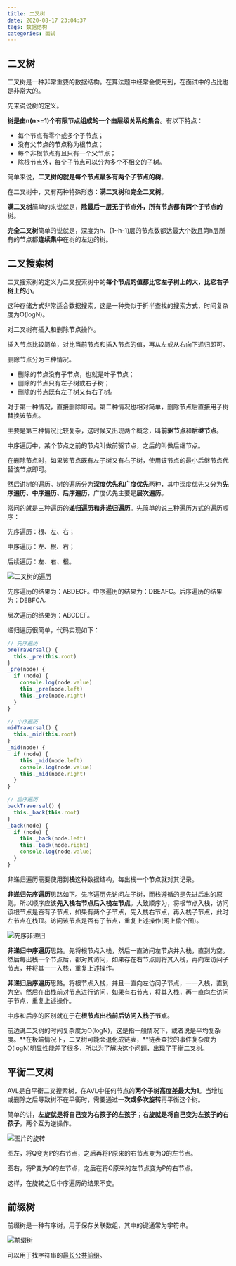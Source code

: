 ```yaml
---
title: 二叉树
date: 2020-08-17 23:04:37
tags: 数据结构
categories: 面试
---
```


## 二叉树

二叉树是一种非常重要的数据结构。在算法题中经常会使用到，在面试中的占比也是非常大的。

先来说说树的定义。

**树是由n(n>=1)个有限节点组成的一个由层级关系的集合**。有以下特点：

- 每个节点有零个或多个子节点；
- 没有父节点的节点称为根节点；
- 每个非根节点有且只有一个父节点；
- 除根节点外，每个子节点可以分为多个不相交的子树。

简单来说，**二叉树的就是每个节点最多有两个子节点的树**。

在二叉树中，又有两种特殊形态：**满二叉树**和**完全二叉树**。

**满二叉树**简单的来说就是，**除最后一层无子节点外，所有节点都有两个子节点的**树。

**完全二叉树**简单的说就是，深度为h、(1~h-1)层的节点数都达最大个数且第h层所有的节点都**连续集中**在树的左边的树。

## 二叉搜索树

二叉搜索树的定义为二叉搜索树中的**每个节点的值都比它左子树上的大，比它右子树上的小**。

这种存储方式非常适合数据搜索，这是一种类似于折半查找的搜索方式，时间复杂度为O(logN)。

对二叉树有插入和删除节点操作。

插入节点比较简单，对比当前节点和插入节点的值，再从左或从右向下递归即可。

删除节点分为三种情况。

- 删除的节点没有子节点，也就是叶子节点；
- 删除的节点只有左子树或右子树；
- 删除的节点既有左子树又有右子树。

对于第一种情况，直接删除即可。第二种情况也相对简单，删除节点后直接用子树替换该节点。

主要是第三种情况比较复杂，这时候又出现两个概念，叫**前驱节点**和**后继节点**。

中序遍历中，某个节点之前的节点叫做前驱节点，之后的叫做后继节点。

在删除节点时，如果该节点既有左子树又有右子树，使用该节点的最小后继节点代替该节点即可。

然后讲树的遍历。树的遍历分为**深度优先和广度优先**两种，其中深度优先又分为**先序遍历、中序遍历、后序遍历**，广度优先主要是**层次遍历**。

常问的就是三种遍历的**递归遍历和非递归遍历**。先简单的说三种遍历方式的遍历顺序：

先序遍历：根、左、右；

中序遍历：左、根、右；

后续遍历：左、右、根。

![二叉树的遍历](https://bkimg.cdn.bcebos.com/pic/e61190ef76c6a7ef33e5129cfdfaaf51f2de664d?x-bce-process=image/resize,m_lfit,w_220,h_220,limit_1)

先序遍历的结果为：ABDECF。中序遍历的结果为：DBEAFC。后序遍历的结果为：DEBFCA。

层次遍历的结果为：ABCDEF。

递归遍历很简单，代码实现如下：

``` js
// 先序遍历
preTraversal() {
  this._pre(this.root)
}
_pre(node) {
  if (node) {
    console.log(node.value)
    this._pre(node.left)
    this._pre(node.right)
  }
}

// 中序遍历
midTraversal() {
  this._mid(this.root)
}
_mid(node) {
  if (node) {
    this._mid(node.left)
    console.log(node.value)
    this._mid(node.right)
  }
}

// 后序遍历
backTraversal() {
  this._back(this.root)
}
_back(node) {
  if (node) {
    this._back(node.left)
    this._back(node.right)
    console.log(node.value)
  }
}
```

非递归遍历需要使用到**栈**这种数据结构，每出栈一个节点就对其记录。

**非递归先序遍历**思路如下。先序遍历先访问左子树，而栈遵循的是先进后出的原则。所以顺序应该**先入栈右节点后入栈左节点**。大致顺序为，将根节点入栈，访问该根节点是否有子节点，如果有两个子节点，先入栈右节点，再入栈子节点，此时左节点在栈顶。访问该节点是否有子节点，重复上述操作(网上偷个图)。

![先序非递归](https://images.cnblogs.com/cnblogs_com/begincsdn/201210/201210120855349436.jpg)

**非递归中序遍历**思路。先将根节点入栈，然后一直访问左节点并入栈，直到为空。然后每出栈一个节点后，都对其访问，如果存在右节点则将其入栈，再向左访问子节点，并将其一一入栈，重复上述操作。

**非递归后序遍历**思路。将根节点入栈，并且一直向左访问子节点，一一入栈，直到为空。然后在出栈前对节点进行访问，如果有右节点，将其入栈，再一直向左访问子节点，重复上述操作。

中序和后序的区别就在于**在根节点出栈前后访问入栈子节点**。

前边说二叉树的时间复杂度为O(logN)，这是指一般情况下，或者说是平均复杂度。**在极端情况下，二叉树可能会退化成链表，**链表查找的事件复杂度为O(logN)明显性能差了很多，所以为了解决这个问题，出现了平衡二叉树。

## 平衡二叉树

AVL是自平衡二叉搜索树，在AVL中任何节点的**两个子树高度差最大为1**。当增加或删除之后导致树不在平衡时，需要通过**一次或多次旋转**再平衡这个树。

简单的讲，**左旋就是将自己变为右孩子的左孩子**；**右旋就是将自己变为左孩子的右孩子**，两个互为逆操作。

![图片的旋转](https://img-blog.csdn.net/20141009164458611)

图左，将Q变为P的右节点，之后再将P原来的右节点变为Q的左节点。

图右，将P变为Q的左节点，之后在将Q原来的左节点变为P的右节点。

这样，在旋转之后中序遍历的结果不变。

## 前缀树

前缀树是一种有序树，用于保存关联数组，其中的键通常为字符串。

![前缀树](https://user-gold-cdn.xitu.io/2018/6/9/163e1d2f6cec3348?imageView2/0/w/1280/h/960/format/webp/ignore-error/1)

可以用于找字符串的[最长公共前缀](https://leetcode-cn.com/problems/longest-common-prefix/)。

